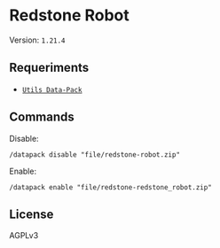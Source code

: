 # Redstone Robot

Version: `1.21.4`

## Requeriments

- [`Utils Data-Pack`](https://modrinth.com/datapack/lullaby-utils)

## Commands

Disable:

```mcfunction
/datapack disable "file/redstone-robot.zip"
```

Enable:

```mcfunction
/datapack enable "file/redstone-redstone_robot.zip"
```

## License

AGPLv3